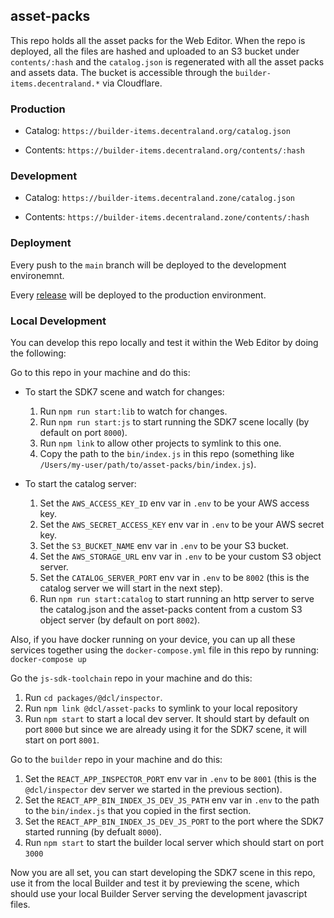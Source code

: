 ## asset-packs

This repo holds all the asset packs for the Web Editor. When the repo is deployed, all the files are hashed and uploaded to an S3 bucket under `contents/:hash` and the `catalog.json` is regenerated with all the asset packs and assets data. The bucket is accessible through the `builder-items.decentraland.*` via Cloudflare.

### Production

- Catalog: `https://builder-items.decentraland.org/catalog.json`

- Contents: `https://builder-items.decentraland.org/contents/:hash`

### Development

- Catalog: `https://builder-items.decentraland.zone/catalog.json`

- Contents: `https://builder-items.decentraland.zone/contents/:hash`

### Deployment

Every push to the `main` branch will be deployed to the development environemnt.

Every [release](https://github.com/decentraland/asset-packs/releases) will be deployed to the production environment.

### Local Development

You can develop this repo locally and test it within the Web Editor by doing the following:

Go to this repo in your machine and do this:

- To start the SDK7 scene and watch for changes:
  1. Run `npm run start:lib` to watch for changes.
  2. Run `npm run start:js` to start running the SDK7 scene locally (by default on port `8000`).
  3. Run `npm link` to allow other projects to symlink to this one.
  4. Copy the path to the `bin/index.js` in this repo (something like `/Users/my-user/path/to/asset-packs/bin/index.js`).

- To start the catalog server:
  1. Set the `AWS_ACCESS_KEY_ID` env var in `.env` to be your AWS access key.
  2. Set the `AWS_SECRET_ACCESS_KEY` env var in `.env` to be your AWS secret key.
  3. Set the `S3_BUCKET_NAME` env var in `.env` to be your S3 bucket.
  4. Set the `AWS_STORAGE_URL` env var in `.env` to be your custom S3 object server.
  5. Set the `CATALOG_SERVER_PORT` env var in `.env` to be `8002` (this is the catalog server we will start in the next step).
  6. Run `npm run start:catalog` to start running an http server to serve the catalog.json and the asset-packs content from a custom S3 object server (by default on port `8002`).

Also, if you have docker running on your device, you can up all these services together using the `docker-compose.yml` file in this repo by running: `docker-compose up`

Go the `js-sdk-toolchain` repo in your machine and do this:

1. Run `cd packages/@dcl/inspector`.
2. Run `npm link @dcl/asset-packs` to symlink to your local repository
3. Run `npm start` to start a local dev server. It should start by default on port `8000` but since we are already using it for the SDK7 scene, it will start on port `8001`.

Go to the `builder` repo in your machine and do this:

1. Set the `REACT_APP_INSPECTOR_PORT` env var in `.env` to be `8001` (this is the `@dcl/inspector` dev server we started in the previous section).
2. Set the `REACT_APP_BIN_INDEX_JS_DEV_JS_PATH` env var in `.env` to the path to the `bin/index.js` that you copied in the first section.
3. Set the `REACT_APP_BIN_INDEX_JS_DEV_JS_PORT` to the port where the SDK7 started running (by defualt `8000`).
4. Run `npm start` to start the builder local server which should start on port `3000`

Now you are all set, you can start developing the SDK7 scene in this repo, use it from the local Builder and test it by previewing the scene, which should use your local Builder Server serving the development javascript files.
